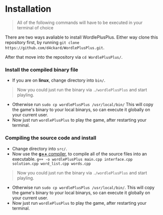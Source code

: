 # Installation

> All of the following commands will have to be executed in your terminal of choice

There are two ways avaliable to install WordlePlusPlus.
Either way clone this repository first, by running ```git clone https://github.com/d4ckard/WordlePlusPlus.git```.

After that move into the repository via ```cd WordlePlusPlus/```.

### Install the compiled binary file
- If you are on **linux**, change directory into ```bin/```.
> Now you could just run the binary via ```./wordlePlusPlus``` and start playling.
- Otherwise run ```sudo cp wordlePlusPlus /usr/local/bin/``` This will copy the game's binary to your local binarys, so can execute it globally on your current user. 
- Now just run ```wordlePlusPlus``` to play the game, after restarting your terminal.

### Compiling the source code and install

- Change directory into ```src/```.
- Now use the [**g++** compiler](https://www.geeksforgeeks.org/compiling-with-g-plus-plus/), to compile all of the source files into an executable.
```g++ -o wordlePlusPlus main.cpp interface.cpp solution.cpp word_list.cpp words.cpp```
> Now you could just run the binary via ```./wordlePlusPlus``` and start playling.
- Otherwise run ```sudo cp wordlePlusPlus /usr/local/bin/```. This will copy the game's binary to your local binarys, so can execute it globally on your current user.
- Now just run ```wordlePlusPlus``` to play the game, after restarting your terminal.
